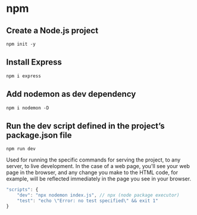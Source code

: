 # npm

## Create a Node.js project
`npm init -y`  

## Install Express  
`npm i express`

## Add nodemon as dev dependency
`npm i nodemon -D`  

## Run the dev script defined in the project’s package.json file
`npm run dev`  

Used for running the specific commands for serving the project, to any server, to live development. In the case of a web page, you'll see your web page in the browser, and any change you make to the HTML code, for example, will be reflected immediately in the page you see in your browser.  

```js
"scripts": {
    "dev": "npx nodemon index.js", // npx (node package executor)
    "test": "echo \"Error: no test specified\" && exit 1"
}
```